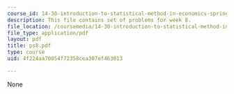 ```yaml
---
course_id: 14-30-introduction-to-statistical-method-in-economics-spring-2006
description: This file contains set of problems for week 8.
file_location: /coursemedia/14-30-introduction-to-statistical-method-in-economics-spring-2006/4f224aa70054f72358cea307ef463013_ps8.pdf
file_type: application/pdf
layout: pdf
title: ps8.pdf
type: course
uid: 4f224aa70054f72358cea307ef463013

---
```

None